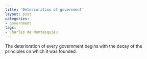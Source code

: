 ```yaml
---
title: 'Deterioration of government'
layout: post
categories:
- government
tags:
- Charles de Montesquieu
---
```


The deterioration of every government begins with the decay of the principles on which it was founded.
